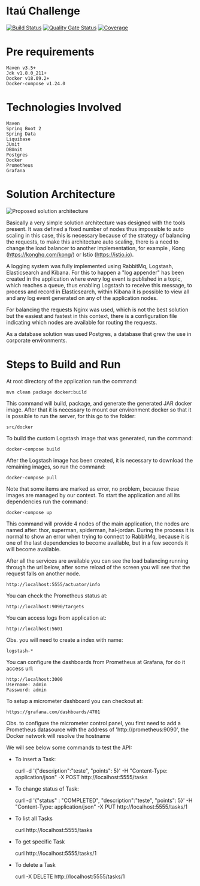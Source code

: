 # Itaú Challenge
[![Build Status](https://travis-ci.org/juniormazella/tasks.svg?branch=master)](https://travis-ci.org/juniormazella/tasks) [![Quality Gate Status](https://sonarcloud.io/api/project_badges/measure?project=juniormazella_tasks&metric=alert_status)](https://sonarcloud.io/dashboard?id=juniormazella_tasks) [![Coverage](https://sonarcloud.io/api/project_badges/measure?project=juniormazella_tasks&metric=coverage)](https://sonarcloud.io/dashboard?id=juniormazella_tasks)

# Pre requirements

    Maven v3.5+
    Jdk v1.8.0_211+
    Docker v18.09.2+
    Docker-compose v1.24.0

# Technologies Involved

    Maven
    Spring Boot 2
    Spring Data
    Liquibase
    JUnit
    DBUnit
    Postgres
    Docker
    Prometheus
    Grafana

# Solution Architecture
![Proposed solution architecture](https://github.com/juniormazella/tasks/blob/master/solution-architecture.png)

Basically a very simple solution architecture was designed with the tools present.
It was defined a fixed number of nodes thus impossible to auto scaling in this case, this is necessary because of the strategy of balancing the requests, to make this architecture auto scaling, there is a need to change the load balancer to another implementation, for example , Kong (https://konghq.com/kong/) or Istio (https://istio.io).

A logging system was fully implemented using RabbitMq, Logstash, Elasticsearch and Kibana. For this to happen a "log appender" has been created in the application where every log event is published in a topic, which reaches a queue, thus enabling Logstash to receive this message, to process and record in Elasticsearch, within Kibana it is possible to view all and any log event generated on any of the application nodes.

For balancing the requests Nginx was used, which is not the best solution but the easiest and fastest in this context, there is a configuration file indicating which nodes are available for routing the requests.

As a database solution was used Postgres, a database that grew the use in corporate environments.

# Steps to Build and Run
At root directory of the application run the command:
    
    mvn clean package docker:build
   
This command will build, package, and generate the generated JAR docker image.
After that it is necessary to mount our environment docker so that it is possible to run the server, for this go to the folder:

    src/docker
    
To build the custom Logstash image that was generated, run the command:

    docker-compose build
    
After the Logstash image has been created, it is necessary to download the remaining images, so run the command:

    docker-compose pull
    
Note that some items are marked as error, no problem, because these images are managed by our context.
To start the application and all its dependencies run the command:

    docker-compose up
    
This command will provide 4 nodes of the main application, the nodes are named after: thor, superman, spiderman, hal-jordan. 
During the process it is normal to show an error when trying to connect to RabbitMq, because it is one of the last dependencies to become available, but in a few seconds it will become available.


After all the services are available you can see the load balancing running through the url below, after some reload of the screen you will see that the request falls on another node.

    http://localhost:5555/actuator/info

You can check the Prometheus status at:

    http://localhost:9090/targets

You can access logs from application at:

    http://localhost:5601


Obs. you will need to create a index with name:

    logstash-*
    
You can configure the dashboards from Prometheus at Grafana, for do it access url:

    http://localhost:3000
    Username: admin
    Password: admin
    
To setup a micrometer dashboard you can checkout at:

    https://grafana.com/dashboards/4701
    
Obs. 
to configure the micrometer control panel, you first need to add a Prometheus datasource with the address of 'http://prometheus:9090', the Docker network will resolve the hostname

We will see below some commands to test the API:
    
- To insert a Task:

    
    curl -d '{"description":"teste", "points": 5}' -H "Content-Type: application/json" -X POST http://localhost:5555/tasks
   
- To change status of Task:

   
    curl -d '{"status" : "COMPLETED", "description":"teste", "points": 5}' -H "Content-Type: application/json" -X PUT http://localhost:5555/tasks/1
    

- To list all Tasks

       
    curl http://localhost:5555/tasks
    

- To get specific Task

    
    curl http://localhost:5555/tasks/1
    
    
- To delete a Task


    curl -X DELETE http://localhost:5555/tasks/1

